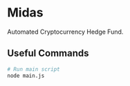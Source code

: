 # Midas

Automated Cryptocurrency Hedge Fund.

## Useful Commands

```sh
# Run main script
node main.js
```
